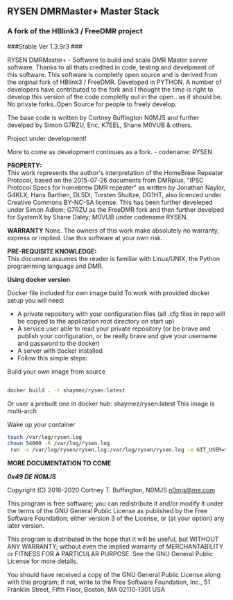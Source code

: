 ## RYSEN DMRMaster+ Master Stack ##
### A fork of the HBlink3 / FreeDMR project ###

###Stable Ver 1.3.9r3 ###

RYSEN DMRMaster+ - Software to build and scale DMR Master server software. Thanks to all thats credited in code, testing and develpment of this software. This software is completly open source and is derived from the orginal fork of HBlink3 / FreeDMR. Developed in PYTHON. A number of developers have contributed to the fork and I thought the time is right to develop this version of the code completly out in the open.. as it should be. No private forks..Open Source for people to freely develop.

The base code is written by Cortney Buffington N0MJS and further develped by Simon G7RZU, Eric, K7EEL, Shane M0VUB & others.

Project under development!

More to come as development continues as a fork. - codename: RYSEN

**PROPERTY:**  
This work represents the author's interpretation of the HomeBrew Repeater Protocol, based on the 2015-07-26 documents from DMRplus, "IPSC Protocol Specs for homebrew DMR repeater" as written by Jonathan Naylor, G4KLX; Hans Barthen, DL5DI; Torsten Shultze, DG1HT, also licenced under Creative Commons BY-NC-SA license.
This has been further develeped under Simon Adlem; G7RZU as the FreeDMR fork and then further develped for SystemX by Shane Daley; M0VUB under codename RYSEN.

**WARRANTY**
None. The owners of this work make absolutely no warranty, express or implied. Use this software at your own risk.

**PRE-REQUISITE KNOWLEDGE:**  
This document assumes the reader is familiar with Linux/UNIX, the Python programming language and DMR.  

**Using docker version**

Docker file included for own image build
To work with provided docker setup you will need:
* A private repository with your configuration files (all .cfg files in repo will be copyed to the application root directory on start up)
* A service user able to read your private repository (or be brave and publish your configuration, or be really brave and give your username and password to the docker)
* A server with docker installed
* Follow this simple steps:

Build your own image from source

```bash

docker build . -t shaymez/rysen:latest

```

Or user a prebuilt one in docker hub: shaymez/rysen:latest
This image is multi-arch

Wake up your container

```bash
touch /var/log/rysen.log
chown 54000 -R /var/log/rysen.log
 run -v /var/log/rysen/rysen.log:/var/log/rysen/rysen.log -e GIT_USER=$USER -e GIT_PASSWORD=$PASSWORD -e GIT_REPO=$URL_TO_REPO_WITHOUT_HTTPS://  -p 54000:54000  shaymez/rysen:latest
 ```

**MORE DOCUMENTATION TO COME**

***0x49 DE N0MJS***

Copyright (C) 2016-2020 Cortney T. Buffington, N0MJS n0mjs@me.com

This program is free software; you can redistribute it and/or modify it under the terms of the GNU General Public License as published by the Free Software Foundation; either version 3 of the License, or (at your option) any later version.

This program is distributed in the hope that it will be useful, but WITHOUT ANY WARRANTY; without even the implied warranty of MERCHANTABILITY or FITNESS FOR A PARTICULAR PURPOSE. See the GNU General Public License for more details.

You should have received a copy of the GNU General Public License along with this program; if not, write to the Free Software Foundation, Inc., 51 Franklin Street, Fifth Floor, Boston, MA 02110-1301 USA
